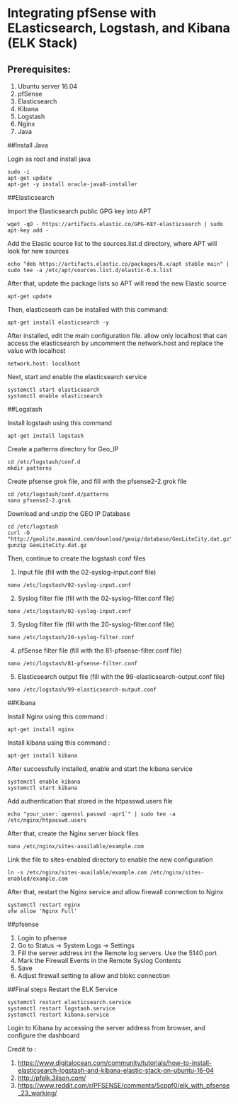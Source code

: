 # Integrating pfSense with ELasticsearch, Logstash, and Kibana (ELK Stack)

## Prerequisites:
1. Ubuntu server 16.04
2. pfSense
3. Elasticsearch
4. Kibana 
5. Logstash
6. Nginx
7. Java

##Install Java

Login as root and install java
```
sudo -i
apt-get update
apt-get -y install oracle-java8-installer
```

##Elasticsearch

Import the Elasticsearch public GPG key into APT
```
wget -qO - https://artifacts.elastic.co/GPG-KEY-elasticsearch | sudo apt-key add -
```
Add the Elastic source list to the sources.list.d directory, where APT will look for new sources
```
echo "deb https://artifacts.elastic.co/packages/6.x/apt stable main" | sudo tee -a /etc/apt/sources.list.d/elastic-6.x.list
```
After that, update the package lists so APT will read the new Elastic source
```
apt-get update
```
Then, elasticsearh can be installed with this command:
```
apt-get install elasticsearch -y
```
After installed, edit the main configuration file. allow only localhost that can access the elasticsearch by uncomment the network.host and replace the value with localhost
```
network.host: localhost
```
Next, start and enable the elasticsearch service
```
systemctl start elasticsearch
systemctl enable elasticsearch
```
##Logstash

Install logstash using this command
```
apt-get install logstash
```
Create a patterns directory for Geo_IP
```
cd /etc/logstash/conf.d
mkdir patterns
```
Create pfsense grok file, and fill with the pfsense2-2.grok file
```
cd /etc/logstash/conf.d/patterns
nano pfsense2-2.grok
```
Download and unzip the GEO IP Database
```
cd /etc/logstash
curl -O "http://geolite.maxmind.com/download/geoip/database/GeoLiteCity.dat.gz"
gunzip GeoLiteCity.dat.gz
```
Then, continue to create the logstash conf files
1. Input file (fill with the 02-syslog-input.conf file)
```
nano /etc/logstash/02-syslog-input.conf
```
2. Syslog filter file (fill with the 02-syslog-filter.conf file)
```
nano /etc/logstash/02-syslog-input.conf
```
3. Syslog filter file (fill with the 20-syslog-filter.conf file)
```
nano /etc/logstash/20-syslog-filter.conf
```
4. pfSense filter file (fill with the 81-pfsense-filter.conf file)
```
nano /etc/logstash/81-pfsense-filter.conf
```
5. Elasticsearch output file (fill with the 99-elasticsearch-output.conf file)
```
nano /etc/logstash/99-elasticsearch-output.conf
```

##Kibana

Install Nginx using this command :
```
apt-get install nginx
```
Install kibana using this command :
```
apt-get install kibana
```
After successfully installed, enable and start the kibana service
```
systemctl enable kibana
systemctl start kibana
```
Add authentication that stored in the htpasswd.users file
```
echo "your_user:`openssl passwd -apr1`" | sudo tee -a /etc/nginx/htpasswd.users
```
After that, create the Nginx server block files
```
nano /etc/nginx/sites-available/example.com
```
Link the file to sites-enabled directory to enable the new configuration
```
ln -s /etc/nginx/sites-available/example.com /etc/nginx/sites-enabled/example.com
```
After that, restart the Nginx service and allow firewall connection to Nginx
```
systemctl restart nginx
ufw allow 'Nginx Full'
```

##pfsense

1. Login to pfsense
2. Go to Status -> System Logs -> Settings
3. Fill the server address int the Remote log servers. Use the 5140 port
4. Mark the Firewall Events in the Remote Syslog Contents
5. Save
6. Adjust firewall setting to allow and blokc connection

##Final steps
Restart the ELK Service
```
systemctl restart elasticsearch.service
systemctl restart logstash.service
systemctl restart kibana.service
```
Login to Kibana by accessing the server address from browser, and configure the dashboard

Credit to :
1. https://www.digitalocean.com/community/tutorials/how-to-install-elasticsearch-logstash-and-kibana-elastic-stack-on-ubuntu-16-04
2. http://pfelk.3ilson.com/
3. https://www.reddit.com/r/PFSENSE/comments/5cppf0/elk_with_pfsense_23_working/